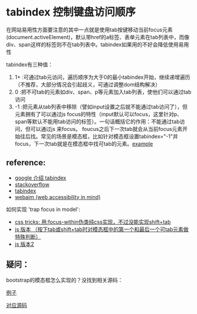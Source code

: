 # tabindex 控制键盘访问顺序

在网站易用性方面要注意的其中一点就是使用tab按键移动当前focus元素(document.activeElement)，默认带href的a标签、表单元素在tab列表中，而像div、span这样的标签则不在tab列表中。tabindex如果用的不好会降低使用易用性

tabindex有三种值：

1. 1+ :可通过tab元访问，遍历顺序为大于0的最小tabindex开始，继续递增遍历（不推荐，大部分情况会引起歧义，可通过调整dom结构解决）
2. 0 :把不可tab的元素如div、span、p等元素加入tab列表，使他们可以通过tab访问
3. -1 :把元素从tab列表中移除（譬如input设置之后就不能通过tab访问了），但元素拥有了可以通过js focus的特性（input默认可以focus，这里针对p、span等默认不能用tab访问的标签）。一句话概括它的作用：不能通过tab访问，但可以通过js 来focus。 foucus之后下一次tab就会从当前focus元素开始往后找。常见的场景是模态框，比如针对模态框设置tabindex="-1"并focus，下一次tab就是在模态框中找可tab的元素。[example](./index.html)


## reference:

- [google 介绍 tabindex](https://developers.google.com/web/fundamentals/accessibility/focus/using-tabindex)
- [stackoverflow](https://stackoverflow.com/questions/32911355/whats-the-tabindex-1-in-bootstrap-for)
- [tabindex](https://developer.paciellogroup.com/blog/2014/08/using-the-tabindex-attribute/)
- [webaim (web accessibility in mind)](https://webaim.org/techniques/keyboard/tabindex)

如何实现 'trap focus in model':

- [css tricks: 用:focus-within伪类纯css实现，不过没能实现shift+tab](https://css-tricks.com/a-css-approach-to-trap-focus-inside-of-an-element/)
- [js 版本 （按下tab或shift+tab时对模态框中的第一个和最后一个可tab元素做特殊判断）](https://hiddedevries.nl/en/blog/2017-01-29-using-javascript-to-trap-focus-in-an-element)
- [js 版本2](https://github.com/udacity/ud891/blob/gh-pages/lesson2-focus/07-modals-and-keyboard-traps/solution/modal.js)

## 疑问：
bootstrap的模态框怎么实现的？没找到相关源码：

[例子](https://getbootstrap.com/docs/4.1/components/modal/#modal-components)

[对应源码](https://github.com/twbs/bootstrap/blob/v4-dev/js/src/modal.js)